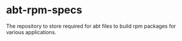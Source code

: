# abt-rpm-specs
The repository to store required for abt files to build rpm packages for various applications.
